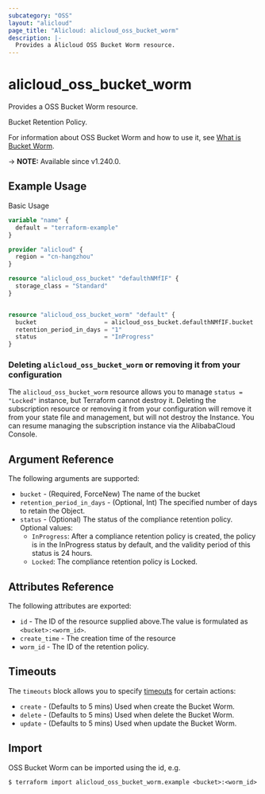```yaml
---
subcategory: "OSS"
layout: "alicloud"
page_title: "Alicloud: alicloud_oss_bucket_worm"
description: |-
  Provides a Alicloud OSS Bucket Worm resource.
---
```


# alicloud_oss_bucket_worm

Provides a OSS Bucket Worm resource.

Bucket Retention Policy.

For information about OSS Bucket Worm and how to use it, see [What is Bucket Worm](https://www.alibabacloud.com/help/en/).

-> **NOTE:** Available since v1.240.0.

## Example Usage

Basic Usage

```terraform
variable "name" {
  default = "terraform-example"
}

provider "alicloud" {
  region = "cn-hangzhou"
}

resource "alicloud_oss_bucket" "defaulthNMfIF" {
  storage_class = "Standard"
}


resource "alicloud_oss_bucket_worm" "default" {
  bucket                   = alicloud_oss_bucket.defaulthNMfIF.bucket
  retention_period_in_days = "1"
  status                   = "InProgress"
}
```

### Deleting `alicloud_oss_bucket_worm` or removing it from your configuration

The `alicloud_oss_bucket_worm` resource allows you to manage  `status = "Locked"`  instance, but Terraform cannot destroy it.
Deleting the subscription resource or removing it from your configuration will remove it from your state file and management, but will not destroy the Instance.
You can resume managing the subscription instance via the AlibabaCloud Console.

## Argument Reference

The following arguments are supported:
* `bucket` - (Required, ForceNew) The name of the bucket
* `retention_period_in_days` - (Optional, Int) The specified number of days to retain the Object.
* `status` - (Optional) The status of the compliance retention policy. Optional values:
  - `InProgress`: After a compliance retention policy is created, the policy is in the InProgress status by default, and the validity period of this status is 24 hours.
  - `Locked`: The compliance retention policy is Locked.

## Attributes Reference

The following attributes are exported:
* `id` - The ID of the resource supplied above.The value is formulated as `<bucket>:<worm_id>`.
* `create_time` - The creation time of the resource
* `worm_id` - The ID of the retention policy.

## Timeouts

The `timeouts` block allows you to specify [timeouts](https://www.terraform.io/docs/configuration-0-11/resources.html#timeouts) for certain actions:
* `create` - (Defaults to 5 mins) Used when create the Bucket Worm.
* `delete` - (Defaults to 5 mins) Used when delete the Bucket Worm.
* `update` - (Defaults to 5 mins) Used when update the Bucket Worm.

## Import

OSS Bucket Worm can be imported using the id, e.g.

```shell
$ terraform import alicloud_oss_bucket_worm.example <bucket>:<worm_id>
```